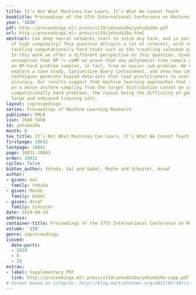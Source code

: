 ```yaml
---
title: It’s Not What Machines Can Learn, It’s What We Cannot Teach
booktitle: Proceedings of the 37th International Conference on Machine Learning
year: '2020'
pdf: http://proceedings.mlr.press/v119/yehuda20a/yehuda20a.pdf
url: http://proceedings.mlr.press/v119/yehuda20a.html
abstract: Can deep neural networks learn to solve any task, and in particular problems
  of high complexity? This question attracts a lot of interest, with recent works
  tackling computationally hard tasks such as the traveling salesman problem and satisfiability.
  In this work we offer a different perspective on this question. Given the common
  assumption that NP != coNP we prove that any polynomial-time sample generator for
  an NP-hard problem samples, in fact, from an easier sub-problem. We empirically
  explore a case study, Conjunctive Query Containment, and show how common data generation
  techniques generate biased data-sets that lead practitioners to over-estimate model
  accuracy. Our results suggest that machine learning approaches that require training
  on a dense uniform sampling from the target distribution cannot be used to solve
  computationally hard problems, the reason being the difficulty of generating sufficiently
  large and unbiased training sets.
layout: inproceedings
series: Proceedings of Machine Learning Research
publisher: PMLR
issn: 2640-3498
id: yehuda20a
month: 0
tex_title: It’s Not What Machines Can Learn, It’s What We Cannot Teach
firstpage: 10831
lastpage: 10841
page: 10831-10841
order: 10831
cycles: false
bibtex_author: Yehuda, Gal and Gabel, Moshe and Schuster, Assaf
author:
- given: Gal
  family: Yehuda
- given: Moshe
  family: Gabel
- given: Assaf
  family: Schuster
date: 2020-09-29
address: 
container-title: Proceedings of the 37th International Conference on Machine Learning
volume: '119'
genre: inproceedings
issued:
  date-parts:
  - 2020
  - 9
  - 29
extras:
- label: Supplementary PDF
  link: http://proceedings.mlr.press/v119/yehuda20a/yehuda20a-supp.pdf
# Format based on citeproc: http://blog.martinfenner.org/2013/07/30/citeproc-yaml-for-bibliographies/
---
```

